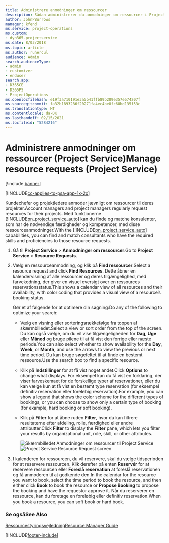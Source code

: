 ```yaml
---
title: Administrere anmodninger om ressourcer
description: Sådan administrerer du anmodninger om ressourcer i Project Service
author: JohnPBurrows
manager: kfend
ms.service: project-operations
ms.custom:
- dyn365-projectservice
ms.date: 8/03/2018
ms.topic: article
ms.author: ruhercul
audience: Admin
search.audienceType:
- admin
- customizer
- enduser
search.app:
- D365CE
- D365PS
- ProjectOperations
ms.openlocfilehash: e19f3a710191e3a5b41ffb89b289e357e574207f
ms.sourcegitcommit: fa32b1893286f20271fa4ec4be8fc68bd135f53c
ms.translationtype: HT
ms.contentlocale: da-DK
ms.lasthandoff: 02/15/2021
ms.locfileid: "5284216"
---
```

# <a name="manage-resource-requests-project-service"></a><span data-ttu-id="18935-103">Administrere anmodninger om ressourcer (Project Service)</span><span class="sxs-lookup"><span data-stu-id="18935-103">Manage resource requests (Project Service)</span></span>

[!include [banner](../includes/psa-now-project-operations.md)]

[!INCLUDE[cc-applies-to-psa-app-1x-2x](../includes/cc-applies-to-psa-app-1x-2x.md)]

<span data-ttu-id="18935-104">Kundechefer og projektledere anmoder jævnligt om ressourcer til deres projekter.</span><span class="sxs-lookup"><span data-stu-id="18935-104">Account managers and project managers regularly request resources for their projects.</span></span> <span data-ttu-id="18935-105">Med funktionerne [!INCLUDE[pn_project_service_auto](../includes/pn-project-service-auto.md)] kan du finde og matche konsulenter, som har de nødvendige færdigheder og kompetencer, med disse ressourceanmodninger.</span><span class="sxs-lookup"><span data-stu-id="18935-105">With the [!INCLUDE[pn_project_service_auto](../includes/pn-project-service-auto.md)] capabilities, you can find and match consultants who have the required skills and proficiencies to those resource requests.</span></span>  
  
1. <span data-ttu-id="18935-106">Gå til **Project Service** > **Anmodninger om ressourcer**.</span><span class="sxs-lookup"><span data-stu-id="18935-106">Go to **Project Service** > **Resource Requests**.</span></span>  
  
2. <span data-ttu-id="18935-107">Vælg en ressourceanmodning, og klik på **Find ressourcer**.</span><span class="sxs-lookup"><span data-stu-id="18935-107">Select a resource request and click **Find Resources**.</span></span> <span data-ttu-id="18935-108">Dette åbner en kalendervisning af alle ressourcer og deres tilgængelighed, med farvekodning, der giver en visuel oversigt over en ressources reservationsstatus.</span><span class="sxs-lookup"><span data-stu-id="18935-108">This shows a calendar view of all resources and their availability, with color coding that provides a visual view of a resource’s booking status.</span></span>  
  
    <span data-ttu-id="18935-109">Gør et af følgende for at optimere din søgning:</span><span class="sxs-lookup"><span data-stu-id="18935-109">Do any of the following to optimize your search:</span></span>  
  
   -   <span data-ttu-id="18935-110">Vælg en visning eller sorteringsrækkefølge fra toppen af skærmbilledet.</span><span class="sxs-lookup"><span data-stu-id="18935-110">Select a view or sort order from the top of the screen.</span></span> <span data-ttu-id="18935-111">Du kan også vælge, om du vil vise tilgængeligheden for **Dag**, **Uge** eller **Måned** og bruge pilene til at få vist den forrige eller næste periode.</span><span class="sxs-lookup"><span data-stu-id="18935-111">You can also select whether to show availability for the **Day**, **Week**, or **Month**, and use the arrows to view the previous or next time period.</span></span> <span data-ttu-id="18935-112">Du kan bruge søgefeltet til at finde en bestemt ressource.</span><span class="sxs-lookup"><span data-stu-id="18935-112">Use the search box to find a specific resource.</span></span>  
  
   -   <span data-ttu-id="18935-113">Klik på **Indstillinger** for at få vist noget andet.</span><span class="sxs-lookup"><span data-stu-id="18935-113">Click **Options** to change what displays.</span></span> <span data-ttu-id="18935-114">For eksempel kan du få vist en forklaring, der viser farveskemaet for de forskellige typer af reservationer, eller du kan vælge kun at få vist en bestemt type reservation (for eksempel definitiv reservation eller foreløbig reservation).</span><span class="sxs-lookup"><span data-stu-id="18935-114">For example, you can show a legend that shows the color scheme for the different types of bookings, or you can choose to show only a certain type of booking (for example, hard booking or soft booking).</span></span>  
  
   -   <span data-ttu-id="18935-115">Klik på **Filter** for at åbne ruden **Filter**, hvor du kan filtrere resultaterne efter afdeling, rolle, færdighed eller andre attributter.</span><span class="sxs-lookup"><span data-stu-id="18935-115">Click **Filter** to display the **Filter** pane, which lets you filter your results by organizational unit, role, skill, or other attributes.</span></span>  
  
       <span data-ttu-id="18935-116">![Skærmbilledet Anmodninger om ressourcer til Project Service](../psa/media/project-service-resource-request-screen.png "Skærmbilledet Anmodninger om ressourcer til Project Service")</span><span class="sxs-lookup"><span data-stu-id="18935-116">![Project Service Resource Request screen](../psa/media/project-service-resource-request-screen.png "Project Service Resource Request screen")</span></span>  
  
3. <span data-ttu-id="18935-117">I kalenderen for ressourcen, du vil reservere, skal du vælge tidsperioden for at reservere ressourcen. Klik derefter på enten **Reservér** for at reservere ressourcen eller **Foreslå reservation** at foreslå reservationen og få anmoderen til at godkende den.</span><span class="sxs-lookup"><span data-stu-id="18935-117">In the calendar for the resource you want to book, select the time period to book the resource, and then either click **Book** to book the resource or **Propose Booking** to propose the booking and have the requestor approve it.</span></span> <span data-ttu-id="18935-118">Når du reserverer en ressource, kan du foretage en foreløbig eller definitiv reservation.</span><span class="sxs-lookup"><span data-stu-id="18935-118">When you book a resource, you can soft book or hard book.</span></span>  
  
### <a name="see-also"></a><span data-ttu-id="18935-119">Se også</span><span class="sxs-lookup"><span data-stu-id="18935-119">See Also</span></span>  
 [<span data-ttu-id="18935-120">Ressourcestyringsvejledning</span><span class="sxs-lookup"><span data-stu-id="18935-120">Resource Manager Guide</span></span>](../psa/resource-manager-guide.md)


[!INCLUDE[footer-include](../includes/footer-banner.md)]